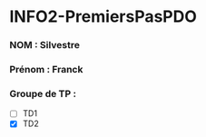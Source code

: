 # INFO2-PremiersPasPDO

### NOM : Silvestre
### Prénom : Franck
### Groupe de TP : 
- [ ] TD1
- [X] TD2
